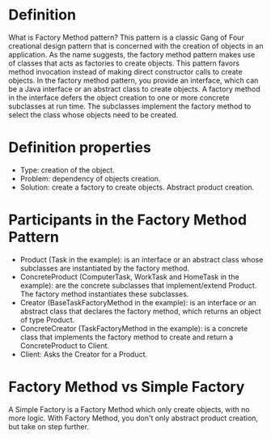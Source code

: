 # Definition
What is Factory Method pattern? This pattern is a classic Gang of Four creational design pattern that is concerned with the creation of objects in an application. As the name suggests, the factory method pattern makes use of classes that acts as factories to create objects. This pattern favors method invocation instead of making direct constructor calls to create objects. In the factory method pattern, you provide an interface, which can be a Java interface or an abstract class to create objects. A factory method in the interface defers the object creation to one or more concrete subclasses at run time. The subclasses implement the factory method to select the class whose objects need to be created.

# Definition properties
- Type: creation of the object.
- Problem: dependency of objects creation.
- Solution: create a factory to create objects. Abstract product creation.

# Participants in the Factory Method Pattern
- Product (Task in the example): is an interface or an abstract class whose subclasses are instantiated by the factory method.
- ConcreteProduct (ComputerTask, WorkTask and HomeTask in the example): are the concrete subclasses that implement/extend Product. The factory method instantiates these subclasses.
- Creator (BaseTaskFactoryMethod in the example): is an interface or an abstract class that declares the factory method, which returns an object of type Product.
- ConcreteCreator (TaskFactoryMethod in the example): is a concrete class that implements the factory method to create and return a ConcreteProduct to Client.
- Client: Asks the Creator for a Product.

# Factory Method vs Simple Factory
A Simple Factory is a Factory Method which only create objects, with no more logic. With Factory Method, you don't only abstract product creation, but take on step further. 